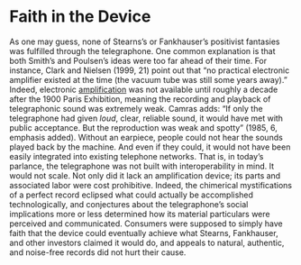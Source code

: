 # Faith in the Device 

As one may guess, none of Stearns’s or Fankhauser’s positivist fantasies was fulfilled through the telegraphone. One common explanation is that both Smith’s and Poulsen’s ideas were too far ahead of their time. For instance, Clark and Nielsen (1999, 21) point out that “no practical electronic amplifier existed at the time (the vacuum tube was still some years away).” Indeed, electronic&nbsp;<a href="media/deforestaudion.png" resource="media/deforestaudion" rel="urn:scalar:version:28391" data-size="medium" data-align="right">amplification</a>&nbsp;was not available until roughly a decade after the 1900 Paris Exhibition, meaning the recording and playback of telegraphonic sound was extremely weak. Camras adds: “If only the telegraphone had given&nbsp;<span class="note" rev="scalar:has_note" resource="note40" rel="urn:scalar:version:28899"><i>loud</i>, clear, reliable sound</span>, it would have met with public acceptance. But the reproduction was weak and spotty” (1985, 6, emphasis added). Without an earpiece, people could not hear the sounds played back by the machine. And even if they could, it would not have been easily integrated into existing telephone networks. That is, in today’s parlance, the telegraphone was not built with interoperability in mind. It would not scale. Not only did it lack an amplification device; its parts and associated labor were cost prohibitive. Indeed, the chimerical mystifications of a perfect record eclipsed what could actually be accomplished technologically, and conjectures about the telegraphone’s social implications more or less determined how its material particulars were perceived and communicated. Consumers were supposed to simply have faith that the device could eventually achieve what Stearns, Fankhauser, and other investors claimed it would do, and appeals to natural, authentic, and noise-free records did not hurt their cause.